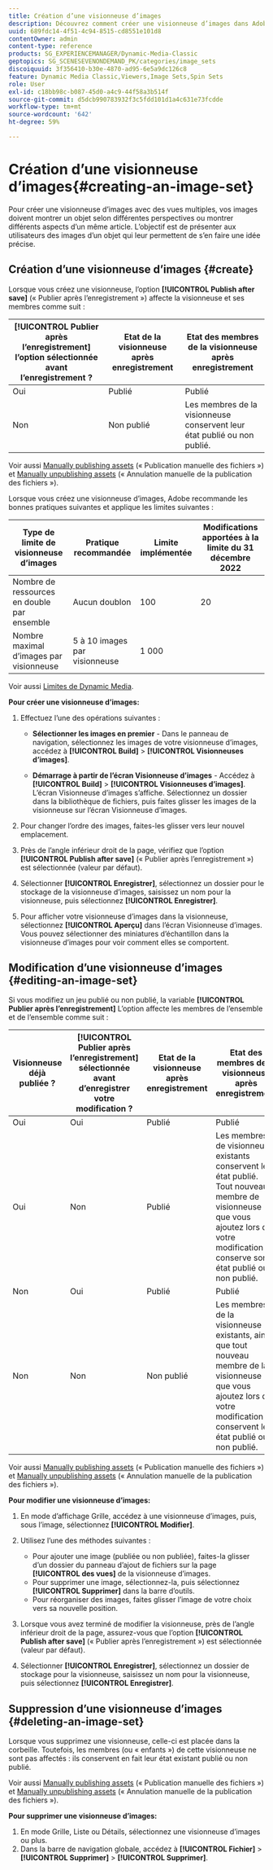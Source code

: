 ```yaml
---
title: Création d’une visionneuse d’images
description: Découvrez comment créer une visionneuse d’images dans Adobe Dynamic Media Classic.
uuid: 689fdc14-4f51-4c94-8515-cd8551e101d8
contentOwner: admin
content-type: reference
products: SG_EXPERIENCEMANAGER/Dynamic-Media-Classic
geptopics: SG_SCENESEVENONDEMAND_PK/categories/image_sets
discoiquuid: 3f356410-b30e-4870-ad95-6e5a9dc126c8
feature: Dynamic Media Classic,Viewers,Image Sets,Spin Sets
role: User
exl-id: c18bb98c-b087-45d0-a4c9-44f58a3b514f
source-git-commit: d5dcb990783932f3c5fdd101d1a4c631e73fcdde
workflow-type: tm+mt
source-wordcount: '642'
ht-degree: 59%

---
```


# Création d’une visionneuse d’images{#creating-an-image-set}

Pour créer une visionneuse d’images avec des vues multiples, vos images doivent montrer un objet selon différentes perspectives ou montrer différents aspects d’un même article. L’objectif est de présenter aux utilisateurs des images d’un objet qui leur permettent de s’en faire une idée précise.

## Création d’une visionneuse d’images {#create}

Lorsque vous créez une visionneuse, l’option **[!UICONTROL Publish after save]** (« Publier après l’enregistrement ») affecte la visionneuse et ses membres comme suit :

| **[!UICONTROL Publier après l’enregistrement]** l’option sélectionnée avant l’enregistrement ? | Etat de la visionneuse après enregistrement | Etat des membres de la visionneuse après enregistrement |
| --- | --- | --- |
| Oui | Publié | Publié |
| Non | Non publié | Les membres de la visionneuse conservent leur état publié ou non publié. |

Voir aussi [Manually publishing assets](publishing-files.md#manually_publishing_assets) (« Publication manuelle des fichiers ») et [Manually unpublishing assets](publishing-files.md#manually_unpublishing_assets) (« Annulation manuelle de la publication des fichiers »).

Lorsque vous créez une visionneuse d’images, Adobe recommande les bonnes pratiques suivantes et applique les limites suivantes :

| Type de limite de visionneuse d’images | Pratique recommandée | Limite implémentée | Modifications apportées à la limite du 31 décembre 2022 |
| --- | --- | --- | --- |
| Nombre de ressources en double par ensemble | Aucun doublon | 100 | 20 |
| Nombre maximal d’images par visionneuse | 5 à 10 images par visionneuse | 1 000 |

Voir aussi [Limites de Dynamic Media](/help/limitations.md).

**Pour créer une visionneuse d’images:**

1. Effectuez l’une des opérations suivantes :

   * **Sélectionner les images en premier** - Dans le panneau de navigation, sélectionnez les images de votre visionneuse d’images, accédez à **[!UICONTROL Build]** > **[!UICONTROL Visionneuses d’images]**.

   * **Démarrage à partir de l’écran Visionneuse d’images** - Accédez à **[!UICONTROL Build]** > **[!UICONTROL Visionneuses d’images]**. L’écran Visionneuse d’images s’affiche. Sélectionnez un dossier dans la bibliothèque de fichiers, puis faites glisser les images de la visionneuse sur l’écran Visionneuse d’images.

1. Pour changer l’ordre des images, faites-les glisser vers leur nouvel emplacement.
1. Près de l’angle inférieur droit de la page, vérifiez que l’option **[!UICONTROL Publish after save]** (« Publier après l’enregistrement ») est sélectionnée (valeur par défaut).
1. Sélectionner **[!UICONTROL Enregistrer]**, sélectionnez un dossier pour le stockage de la visionneuse d’images, saisissez un nom pour la visionneuse, puis sélectionnez **[!UICONTROL Enregistrer]**.
1. Pour afficher votre visionneuse d’images dans la visionneuse, sélectionnez **[!UICONTROL Aperçu]** dans l’écran Visionneuse d’images. Vous pouvez sélectionner des miniatures d’échantillon dans la visionneuse d’images pour voir comment elles se comportent.

## Modification d’une visionneuse d’images {#editing-an-image-set}

Si vous modifiez un jeu publié ou non publié, la variable **[!UICONTROL Publier après l’enregistrement]** L’option affecte les membres de l’ensemble et de l’ensemble comme suit :

| Visionneuse déjà publiée ? | **[!UICONTROL Publier après l’enregistrement]** sélectionnée avant d’enregistrer votre modification ? | Etat de la visionneuse après enregistrement | Etat des membres de la visionneuse après enregistrement |
| --- | --- | --- | --- |
| Oui | Oui | Publié | Publié |
| Oui | Non | Publié | Les membres de visionneuse existants conservent leur état publié. Tout nouveau membre de visionneuse que vous ajoutez lors de votre modification conserve son état publié ou non publié. |
| Non | Oui | Publié | Publié |
| Non | Non | Non publié | Les membres de la visionneuse existants, ainsi que tout nouveau membre de la visionneuse que vous ajoutez lors de votre modification conservent leur état publié ou non publié. |

Voir aussi [Manually publishing assets](publishing-files.md#manually_publishing_assets) (« Publication manuelle des fichiers ») et [Manually unpublishing assets](publishing-files.md#manually_unpublishing_assets) (« Annulation manuelle de la publication des fichiers »).

**Pour modifier une visionneuse d’images:**

1. En mode d’affichage Grille, accédez à une visionneuse d’images, puis, sous l’image, sélectionnez **[!UICONTROL Modifier]**.
1. Utilisez l’une des méthodes suivantes :

   * Pour ajouter une image (publiée ou non publiée), faites-la glisser d’un dossier du panneau d’ajout de fichiers sur la page **[!UICONTROL des vues]** de la visionneuse d’images.
   * Pour supprimer une image, sélectionnez-la, puis sélectionnez **[!UICONTROL Supprimer]** dans la barre d’outils.
   * Pour réorganiser des images, faites glisser l’image de votre choix vers sa nouvelle position.

1. Lorsque vous avez terminé de modifier la visionneuse, près de l’angle inférieur droit de la page, assurez-vous que l’option **[!UICONTROL Publish after save]** (« Publier après l’enregistrement ») est sélectionnée (valeur par défaut).
1. Sélectionner **[!UICONTROL Enregistrer]**, sélectionnez un dossier de stockage pour la visionneuse, saisissez un nom pour la visionneuse, puis sélectionnez **[!UICONTROL Enregistrer]**.

## Suppression d’une visionneuse d’images {#deleting-an-image-set}

Lorsque vous supprimez une visionneuse, celle-ci est placée dans la corbeille. Toutefois, les membres (ou « enfants ») de cette visionneuse ne sont pas affectés : ils conservent en fait leur état existant publié ou non publié.

Voir aussi [Manually publishing assets](publishing-files.md#manually_publishing_assets) (« Publication manuelle des fichiers ») et [Manually unpublishing assets](publishing-files.md#manually_unpublishing_assets) (« Annulation manuelle de la publication des fichiers »).

**Pour supprimer une visionneuse d’images:**

1. En mode Grille, Liste ou Détails, sélectionnez une visionneuse d’images ou plus.
1. Dans la barre de navigation globale, accédez à **[!UICONTROL Fichier]** > **[!UICONTROL Supprimer]** > **[!UICONTROL Supprimer]**.
